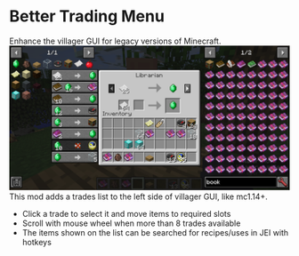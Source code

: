 # Better Trading Menu
Enhance the villager GUI for legacy versions of Minecraft.  
![screenshot](images/0.png)
This mod adds a trades list to the left side of villager GUI, like mc1.14+.  
- Click a trade to select it and move items to required slots  
- Scroll with mouse wheel when more than 8 trades available  
- The items shown on the list can be searched for recipes/uses in JEI with hotkeys  